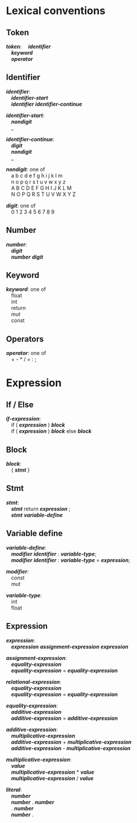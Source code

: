 # Lexical conventions
## Token
<b>*token*</b>:
&emsp;<b>*identifier*</b><br>
&emsp;<b>*keyword*</b><br>
&emsp;<b>*operator*</b><br>

## Identifier
<b>*identifier*</b>:<br>
&emsp;<b>*identifier-start*</b><br>
&emsp;<b>*identifier*</b> <b>*identifier-continue*</b>

<b>*identifier-start*</b>:<br>
&emsp;<b>*nondigit*</b><br>
&emsp;_<br>

<b>*identifier-continue*</b>:<br>
&emsp;<b>*digit*</b><br>
&emsp;<b>*nondigit*</b><br>
&emsp;_<br>

<b>*nondigit*</b>: one of<br>
&emsp;a b c d e f g h i j k l m<br>
&emsp;n o p q r s t u v w x y z<br>
&emsp;A B C D E F G H I J K L M<br>
&emsp;N O P Q R S T U V W X Y Z<br>

<b>*digit*</b>: one of<br>
&emsp;0 1 2 3 4 5 6 7 8 9<br>

## Number
<b>*number*</b>:<br>
&emsp;<b>*digit*</b><br>
&emsp;<b>*number*</b> <b>*digit*</b><br>

## Keyword
<b>*keyword*</b>: one of<br>
&emsp;float<br>
&emsp;int<br>
&emsp;return<br>
&emsp;mut<br>
&emsp;const<br>

## Operators
<b>*operator*</b>: one of<br>
&emsp;+ - * / = : ;<br>

# Expression
## If / Else
<b>*if-expression*</b>:<br>
&emsp;if ( <b>*expression*</b> ) <b>*block*</b><br>
&emsp;if ( <b>*expression*</b> ) <b>*block*</b> else <b>*block*</b>

## Block
<b>*block*</b>:<br>
&emsp;{ <b>*stmt*</b> }

## Stmt
<b>*stmt*</b>:<br>
&emsp;<b>*stmt*</b> return <b>*expression*</b> ;<br>
&emsp;<b>*stmt*</b> <b>*variable-define*</b><br>

## Variable define
<b>*variable-define*</b>:<br>
&emsp;<b>*modifier*</b> <b>*identifier*</b> : <b>*variable-type*</b>;<br>
&emsp;<b>*modifier*</b> <b>*identifier*</b> : <b>*variable-type*</b> = <b>*expression*</b>;<br>

<b>*modifier*</b>:<br>
&emsp;const<br>
&emsp;mut<br>

<b>*variable-type*</b>:<br>
&emsp;int<br>
&emsp;float<br>

## Expression
<b>*expression*</b>:<br>
&emsp;<b>*expression*</b> <b>*assignment-expression*</b> <b>*expression*</b><br>

<b>*assignment-expression*</b>:<br>
&emsp;<b>*equality-expression*</b><br>
&emsp;<b>*equality-expression*</b> = <b>*equality-expression*</b><br>

<b>*relational-expression*</b>:<br>
&emsp;<b>*equality-expression*</b><br>
&emsp;<b>*equality-expression*</b> = <b>*equality-expression*</b><br>

<b>*equality-expression*</b>:<br>
&emsp;<b>*additive-expression*</b><br>
&emsp;<b>*additive-expression*</b> = <b>*additive-expression*</b><br>

<b>*additive-expression*</b>:<br>
&emsp;<b>*multiplicative-expression*</b><br>
&emsp;<b>*additive-expression*</b> + <b>*multiplicative-expression*</b><br>
&emsp;<b>*additive-expression*</b> - <b>*multiplicative-expression*</b><br>

<b>*multiplicative-expression*</b>:<br>
&emsp;<b>*value*</b><br>
&emsp;<b>*multiplicative-expression*</b> * <b>*value*</b><br>
&emsp;<b>*multiplicative-expression*</b> / <b>*value*</b><br>

<b>*literal*</b>:<br>
&emsp;<b>*number*</b><br>
&emsp;<b>*number*</b> . <b>*number*</b><br>
&emsp;. <b>*number*</b><br>
&emsp;<b>*number*</b> .<br>